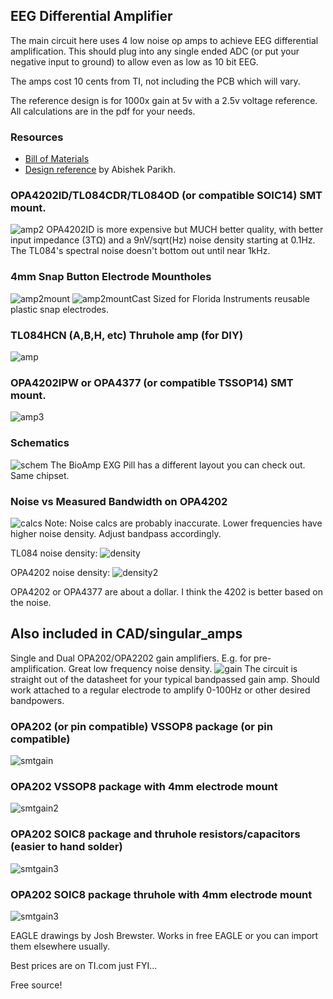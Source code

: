 ## EEG Differential Amplifier

The main circuit here uses 4 low noise op amps to achieve EEG differential amplification. This should plug into any single ended ADC (or put your negative input to ground) to allow even as low as 10 bit EEG.

The amps cost 10 cents from TI, not including the PCB which will vary.

The reference design is for 1000x gain at 5v with a 2.5v voltage reference. All calculations are in the pdf for your needs.

### Resources
- [Bill of Materials](https://docs.google.com/spreadsheets/d/1rzFOKtwm5F1gYTblCt51H4664hxHK5iFGmpR6K0Omsg/edit?usp=sharing)
- [Design reference](https://github.com/joshbrew/EEG-Amplifier/blob/main/EEG_Active_electrode_design.pdf) by Abishek Parikh. 

### OPA4202ID/TL084CDR/TL084OD (or compatible SOIC14) SMT mount.
![amp2](./images/ampsmt.PNG)
OPA4202ID is more expensive but MUCH better quality, with better input impedance (3TΩ) and a 9nV/sqrt(Hz) noise density starting at 0.1Hz. The TL084's spectral noise doesn't bottom out until near 1kHz.

### 4mm Snap Button Electrode Mountholes
![amp2mount](./images/ampsmtmounthole.PNG)
![amp2mountCast](./images/ampsmtmountholecast.PNG)
Sized for Florida Instruments reusable plastic snap electrodes.

### TL084HCN (A,B,H, etc) Thruhole amp (for DIY)
![amp](./images/ampthroughole.PNG)

### OPA4202IPW or OPA4377 (or  compatible TSSOP14) SMT mount.
![amp3](./images/ampsmtOPA4377.PNG)

### Schematics
![schem](./images/schematic.PNG)
The BioAmp EXG Pill has a different layout you can check out. Same chipset.

### Noise vs Measured Bandwidth on OPA4202
![calcs](./images/noisecalc.PNG)
Note: Noise calcs are probably inaccurate. Lower frequencies have higher noise density. Adjust bandpass accordingly.

TL084 noise density:
![density](./images/tl084noisedensity.PNG)

OPA4202 noise density:
![density2](./images/opax202noisedensity.PNG)

OPA4202 or OPA4377 are about a dollar. I think the 4202 is better based on the noise.

## Also included in CAD/singular_amps

Single and Dual OPA202/OPA2202 gain amplifiers. E.g. for pre-amplification. Great low frequency noise density. 
![gain](./images/NonInvertingAmp.PNG)
The circuit is straight out of the datasheet for your typical bandpassed gain amp. Should work attached to a regular electrode to amplify 0-100Hz or other desired bandpowers.

### OPA202 (or pin compatible) VSSOP8 package (or pin compatible)
![smtgain](./images/singleampsmt.PNG)

### OPA202 VSSOP8 package with 4mm electrode mount
![smtgain2](./images/singleampSMTmounthole.PNG)

### OPA202 SOIC8 package and thruhole resistors/capacitors (easier to hand solder)
![smtgain3](./images/singleampthruholemounthole.PNG)

### OPA202 SOIC8 package thruhole with 4mm electrode mount
![smtgain3](./images/singleampthruhole.PNG)

EAGLE drawings by Josh Brewster. Works in free EAGLE or you can import them elsewhere usually.

Best prices are on TI.com just FYI...

Free source!

